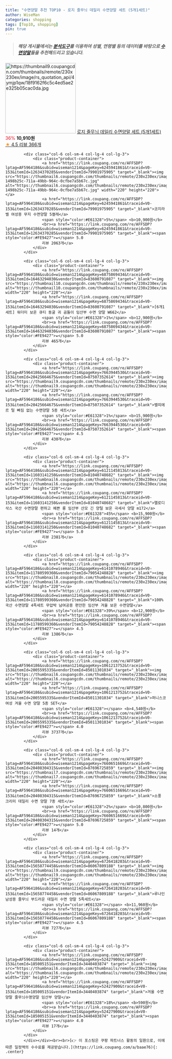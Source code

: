 ```yaml
---
title: "수면양말 추천 TOP10 - 로지 줄무늬 데일리 수면양말 세트 (5개1세트)"
author: WiseMan
categories: shopping
tags: [Top10, shopping]
pin: true
---
```


> ##### 해당 게시물에서는 [**분석도구**](https://itemscout.io/)를 이용하여 **성별**, **연령별** 등의 데이터를 바탕으로 [**수면양말**](https://link.coupang.com/a/baae76)들을 추천해드리고 있습니다.
<div class="container"><div class="row">
            <div class="col-6 col-sm-4 col-lg-4 col-lg-3">
                <div class="product-container">
                    <a href="https://link.coupang.com/re/AFFSDP?lptag=AF5964186&subid=wiseman1214&pageKey=7518495030&traceid=V0-153&itemId=16540531861&vendorItemId=86818861801" target="_blank"><img src="https://thumbnail9.coupangcdn.com/thumbnails/remote/230x230ex/image/rs_quotation_api/4ymjp1qw/18f9162f6c5c4ed5ae2e325b05cac0da.jpg" alt="https://thumbnail9.coupangcdn.com/thumbnails/remote/230x230ex/image/rs_quotation_api/4ymjp1qw/18f9162f6c5c4ed5ae2e325b05cac0da.jpg" width="220" height="220"></a>
                    <a href="https://link.coupang.com/re/AFFSDP?lptag=AF5964186&subid=wiseman1214&pageKey=7518495030&traceid=V0-153&itemId=16540531861&vendorItemId=86818861801" target="_blank">로지 줄무늬 데일리 수면양말 세트 (5개1세트)</a>
                    <span style="color:#E61328">36%</span> <b>10,910원</b>
                    <br><a href="https://link.coupang.com/re/AFFSDP?lptag=AF5964186&subid=wiseman1214&pageKey=7518495030&traceid=V0-153&itemId=16540531861&vendorItemId=86818861801" target="_blank"><span style="color:#FE9427">★</span> 4.5
                    리뷰 366개</a>
                </div>
            </div>
            
            <div class="col-6 col-sm-4 col-lg-4 col-lg-3">
                <div class="product-container">
                    <a href="https://link.coupang.com/re/AFFSDP?lptag=AF5964186&subid=wiseman1214&pageKey=6245941861&traceid=V0-153&itemId=12634370285&vendorItemId=79901975905" target="_blank"><img src="https://thumbnail6.coupangcdn.com/thumbnails/remote/230x230ex/image/retail/images/3668792317113238-1498b25c-711a-49bb-964c-0cfbe7a5b67c.jpg" alt="https://thumbnail6.coupangcdn.com/thumbnails/remote/230x230ex/image/retail/images/3668792317113238-1498b25c-711a-49bb-964c-0cfbe7a5b67c.jpg" width="220" height="220"></a>
                    <a href="https://link.coupang.com/re/AFFSDP?lptag=AF5964186&subid=wiseman1214&pageKey=6245941861&traceid=V0-153&itemId=12634370285&vendorItemId=79901975905" target="_blank">코지라벨 여성용 무지 수면양말 5켤레</a>
                    <span style="color:#E61328">5%</span> <b>10,900원</b>
                    <br><a href="https://link.coupang.com/re/AFFSDP?lptag=AF5964186&subid=wiseman1214&pageKey=6245941861&traceid=V0-153&itemId=12634370285&vendorItemId=79901975905" target="_blank"><span style="color:#FE9427">★</span> 5.0
                    리뷰 2063개</a>
                </div>
            </div>
            
            <div class="col-6 col-sm-4 col-lg-4 col-lg-3">
                <div class="product-container">
                    <a href="https://link.coupang.com/re/AFFSDP?lptag=AF5964186&subid=wiseman1214&pageKey=6875869434&traceid=V0-153&itemId=16463294030&vendorItemId=83600791087" target="_blank"><img src="https://thumbnail10.coupangcdn.com/thumbnails/remote/230x230ex/image/vendor_inventory/2ab4/18a7c1c1976822401d02d8f85be6652072eeba44e5842e2c77004619e532.jpg" alt="https://thumbnail10.coupangcdn.com/thumbnails/remote/230x230ex/image/vendor_inventory/2ab4/18a7c1c1976822401d02d8f85be6652072eeba44e5842e2c77004619e532.jpg" width="220" height="220"></a>
                    <a href="https://link.coupang.com/re/AFFSDP?lptag=AF5964186&subid=wiseman1214&pageKey=6875869434&traceid=V0-153&itemId=16463294030&vendorItemId=83600791087" target="_blank">[6개1세트] 워더미 보온 큐티 동굴 귀 곰돌이 임산부 수면 양말 W662</a>
                    <span style="color:#E61328">1%</span> <b>12,900원</b>
                    <br><a href="https://link.coupang.com/re/AFFSDP?lptag=AF5964186&subid=wiseman1214&pageKey=6875869434&traceid=V0-153&itemId=16463294030&vendorItemId=83600791087" target="_blank"><span style="color:#FE9427">★</span> 5.0
                    리뷰 465개</a>
                </div>
            </div>
            
            <div class="col-6 col-sm-4 col-lg-4 col-lg-3">
                <div class="product-container">
                    <a href="https://link.coupang.com/re/AFFSDP?lptag=AF5964186&subid=wiseman1214&pageKey=7663944530&traceid=V0-153&itemId=20425664675&vendorItemId=87507352614" target="_blank"><img src="https://thumbnail9.coupangcdn.com/thumbnails/remote/230x230ex/image/vendor_inventory/6a31/17614be66605b677435ff02fff9ad762d286146cb5b92a7604bbf61591d0.jpg" alt="https://thumbnail9.coupangcdn.com/thumbnails/remote/230x230ex/image/vendor_inventory/6a31/17614be66605b677435ff02fff9ad762d286146cb5b92a7604bbf61591d0.jpg" width="220" height="220"></a>
                    <a href="https://link.coupang.com/re/AFFSDP?lptag=AF5964186&subid=wiseman1214&pageKey=7663944530&traceid=V0-153&itemId=20425664675&vendorItemId=87507352614" target="_blank">벨띠에르 털 빠짐 없는 수면양말 5종 세트</a>
                    <span style="color:#E61328">1%</span> <b>15,900원</b>
                    <br><a href="https://link.coupang.com/re/AFFSDP?lptag=AF5964186&subid=wiseman1214&pageKey=7663944530&traceid=V0-153&itemId=20425664675&vendorItemId=87507352614" target="_blank"><span style="color:#FE9427">★</span> 4.5
                    리뷰 430개</a>
                </div>
            </div>
            
            <div class="col-6 col-sm-4 col-lg-4 col-lg-3">
                <div class="product-container">
                    <a href="https://link.coupang.com/re/AFFSDP?lptag=AF5964186&subid=wiseman1214&pageKey=6121145813&traceid=V0-153&itemId=11603141250&vendorItemId=81040748682" target="_blank"><img src="https://thumbnail6.coupangcdn.com/thumbnails/remote/230x230ex/image/vendor_inventory/a004/52d56bcc6b3be21865d5dd3220c25290b49a8f643a47a246cfab9b17388b.jpg" alt="https://thumbnail6.coupangcdn.com/thumbnails/remote/230x230ex/image/vendor_inventory/a004/52d56bcc6b3be21865d5dd3220c25290b49a8f643a47a246cfab9b17388b.jpg" width="220" height="220"></a>
                    <a href="https://link.coupang.com/re/AFFSDP?lptag=AF5964186&subid=wiseman1214&pageKey=6121145813&traceid=V0-153&itemId=11603141250&vendorItemId=81040748682" target="_blank">멜로디삭스 국산 수면양말 편하고 예쁜 롱 임산부 산모 긴 양털 보온 극세사 양말 m172</a>
                    <span style="color:#E61328">45%</span> <b>15,900원</b>
                    <br><a href="https://link.coupang.com/re/AFFSDP?lptag=AF5964186&subid=wiseman1214&pageKey=6121145813&traceid=V0-153&itemId=11603141250&vendorItemId=81040748682" target="_blank"><span style="color:#FE9427">★</span> 5.0
                    리뷰 2381개</a>
                </div>
            </div>
            
            <div class="col-6 col-sm-4 col-lg-4 col-lg-3">
                <div class="product-container">
                    <a href="https://link.coupang.com/re/AFFSDP?lptag=AF5964186&subid=wiseman1214&pageKey=6141078946&traceid=V0-153&itemId=11780599360&vendorItemId=79054248828" target="_blank"><img src="https://thumbnail8.coupangcdn.com/thumbnails/remote/230x230ex/image/vendor_inventory/f3c9/f03af245b08f760ade5b5ed786c66cc49646d3557c7d593b26c6c625cd0b.jpg" alt="https://thumbnail8.coupangcdn.com/thumbnails/remote/230x230ex/image/vendor_inventory/f3c9/f03af245b08f760ade5b5ed786c66cc49646d3557c7d593b26c6c625cd0b.jpg" width="220" height="220"></a>
                    <a href="https://link.coupang.com/re/AFFSDP?lptag=AF5964186&subid=wiseman1214&pageKey=6141078946&traceid=V0-153&itemId=11780599360&vendorItemId=79054248828" target="_blank">100% 국산 수면양말 4족세트 무압박 남여공용 편안한 임산부 겨울 보온 수면양말</a>
                    <span style="color:#E61328">39%</span> <b>12,900원</b>
                    <br><a href="https://link.coupang.com/re/AFFSDP?lptag=AF5964186&subid=wiseman1214&pageKey=6141078946&traceid=V0-153&itemId=11780599360&vendorItemId=79054248828" target="_blank"><span style="color:#FE9427">★</span> 4.5
                    리뷰 1386개</a>
                </div>
            </div>
            
            <div class="col-6 col-sm-4 col-lg-4 col-lg-3">
                <div class="product-container">
                    <a href="https://link.coupang.com/re/AFFSDP?lptag=AF5964186&subid=wiseman1214&pageKey=1061213752&traceid=V0-153&itemId=2005595335&vendorItemId=85011301034" target="_blank"><img src="https://thumbnail6.coupangcdn.com/thumbnails/remote/230x230ex/image/vendor_inventory/633c/e2558794788e810e9d3eb8413c7929db9ba5d6138d9f7d6cb1de16c69b89.JPG" alt="https://thumbnail6.coupangcdn.com/thumbnails/remote/230x230ex/image/vendor_inventory/633c/e2558794788e810e9d3eb8413c7929db9ba5d6138d9f7d6cb1de16c69b89.JPG" width="220" height="220"></a>
                    <a href="https://link.coupang.com/re/AFFSDP?lptag=AF5964186&subid=wiseman1214&pageKey=1061213752&traceid=V0-153&itemId=2005595335&vendorItemId=85011301034" target="_blank">퍼니스코 여성 겨울 수면 양말 5종 SET</a>
                    <span style="color:#E61328"></span> <b>4,540원</b>
                    <br><a href="https://link.coupang.com/re/AFFSDP?lptag=AF5964186&subid=wiseman1214&pageKey=1061213752&traceid=V0-153&itemId=2005595335&vendorItemId=85011301034" target="_blank"><span style="color:#FE9427">★</span> 4.0
                    리뷰 3737개</a>
                </div>
            </div>
            
            <div class="col-6 col-sm-4 col-lg-4 col-lg-3">
                <div class="product-container">
                    <a href="https://link.coupang.com/re/AFFSDP?lptag=AF5964186&subid=wiseman1214&pageKey=7660651669&traceid=V0-153&itemId=20408304315&vendorItemId=87696725859" target="_blank"><img src="https://thumbnail7.coupangcdn.com/thumbnails/remote/230x230ex/image/vendor_inventory/ccea/5dce600755da461603d29d946a30d014b1b87f26c93741d503021820c04a.jpg" alt="https://thumbnail7.coupangcdn.com/thumbnails/remote/230x230ex/image/vendor_inventory/ccea/5dce600755da461603d29d946a30d014b1b87f26c93741d503021820c04a.jpg" width="220" height="220"></a>
                    <a href="https://link.coupang.com/re/AFFSDP?lptag=AF5964186&subid=wiseman1214&pageKey=7660651669&traceid=V0-153&itemId=20408304315&vendorItemId=87696725859" target="_blank">소풍 크리미 데일리 수면 양말 7종 세트</a>
                    <span style="color:#E61328">2%</span> <b>10,800원</b>
                    <br><a href="https://link.coupang.com/re/AFFSDP?lptag=AF5964186&subid=wiseman1214&pageKey=7660651669&traceid=V0-153&itemId=20408304315&vendorItemId=87696725859" target="_blank"><span style="color:#FE9427">★</span> 5.0
                    리뷰 14개</a>
                </div>
            </div>
            
            <div class="col-6 col-sm-4 col-lg-4 col-lg-3">
                <div class="product-container">
                    <a href="https://link.coupang.com/re/AFFSDP?lptag=AF5964186&subid=wiseman1214&pageKey=6726418203&traceid=V0-153&itemId=15658774458&vendorItemId=86067809188" target="_blank"><img src="https://thumbnail9.coupangcdn.com/thumbnails/remote/230x230ex/image/vendor_inventory/0882/d2a6ad3c28d993736c6dfecbd715572ba41504afc34a9a9133347bbe3d1e.jpg" alt="https://thumbnail9.coupangcdn.com/thumbnails/remote/230x230ex/image/vendor_inventory/0882/d2a6ad3c28d993736c6dfecbd715572ba41504afc34a9a9133347bbe3d1e.jpg" width="220" height="220"></a>
                    <a href="https://link.coupang.com/re/AFFSDP?lptag=AF5964186&subid=wiseman1214&pageKey=6726418203&traceid=V0-153&itemId=15658774458&vendorItemId=86067809188" target="_blank">루나인 남성용 줄무늬 부드러운 데일리 수면 양말 5족세트</a>
                    <span style="color:#E61328"></span> <b>11,960원</b>
                    <br><a href="https://link.coupang.com/re/AFFSDP?lptag=AF5964186&subid=wiseman1214&pageKey=6726418203&traceid=V0-153&itemId=15658774458&vendorItemId=86067809188" target="_blank"><span style="color:#FE9427">★</span> 4.5
                    리뷰 727개</a>
                </div>
            </div>
            
            <div class="col-6 col-sm-4 col-lg-4 col-lg-3">
                <div class="product-container">
                    <a href="https://link.coupang.com/re/AFFSDP?lptag=AF5964186&subid=wiseman1214&pageKey=52427900&traceid=V0-153&itemId=185005151&vendorItemId=3440403874" target="_blank"><img src="https://thumbnail6.coupangcdn.com/thumbnails/remote/230x230ex/image/vendor_inventory/aa08/e5e5919b4384b6175abbb6c3e665c43899dcd6e54034ab4be2c3e49dd1b5.jpg" alt="https://thumbnail6.coupangcdn.com/thumbnails/remote/230x230ex/image/vendor_inventory/aa08/e5e5919b4384b6175abbb6c3e665c43899dcd6e54034ab4be2c3e49dd1b5.jpg" width="220" height="220"></a>
                    <a href="https://link.coupang.com/re/AFFSDP?lptag=AF5964186&subid=wiseman1214&pageKey=52427900&traceid=V0-153&itemId=185005151&vendorItemId=3440403874" target="_blank">겨울 수면양말 줄무늬수명양말 임산부 양말</a>
                    <span style="color:#E61328">18%</span> <b>590원</b>
                    <br><a href="https://link.coupang.com/re/AFFSDP?lptag=AF5964186&subid=wiseman1214&pageKey=52427900&traceid=V0-153&itemId=185005151&vendorItemId=3440403874" target="_blank"><span style="color:#FE9427">★</span> 4.0
                    리뷰 17개</a>
                </div>
            </div>
            </div></div><br><br>[👉 이 포스팅은 쿠팡 파트너스 활동의 일환으로, 이에 따른 일정액의 수수료를 제공받습니다.](https://link.coupang.com/a/baae76){: .center}